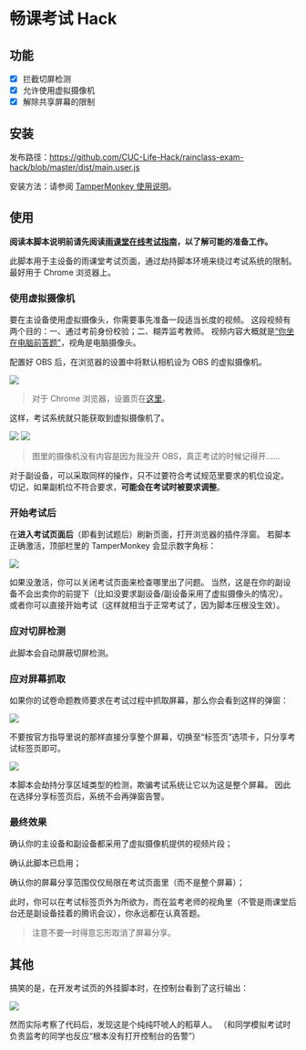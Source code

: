 # 畅课考试 Hack

## 功能

- [x] 拦截切屏检测
- [x] 允许使用虚拟摄像机
- [x] 解除共享屏幕的限制

## 安装

发布路径：https://github.com/CUC-Life-Hack/rainclass-exam-hack/blob/master/dist/main.user.js

安装方法：请参阅 [TamperMonkey 使用说明](https://github.com/CUC-Life-Hack/.github/wiki/Tampermonkey-%E4%BD%BF%E7%94%A8%E8%AF%B4%E6%98%8E)。

## 使用

**阅读本脚本说明前请先阅读[雨课堂在线考试指南](https://github.com/CUC-Life-Hack/exam-tricks/wiki/%E9%9B%A8%E8%AF%BE%E5%A0%82%E5%9C%A8%E7%BA%BF%E8%80%83%E8%AF%95)，以了解可能的准备工作。**

此脚本用于主设备的雨课堂考试页面，通过劫持脚本环境来绕过考试系统的限制。
最好用于 Chrome 浏览器上。

### 使用虚拟摄像机

要在主设备使用虚拟摄像头，你需要事先准备一段适当长度的视频。
这段视频有两个目的：一、通过考前身份校验；二、糊弄监考教师。
视频内容大概就是<u>“你坐在电脑前答题”</u>，视角是电脑摄像头。

配置好 OBS 后，在浏览器的设置中将默认相机设为 OBS 的虚拟摄像机。

![](docs/chrome-camera-settings.png)

> 对于 Chrome 浏览器，设置页在[这里](chrome://settings/content/camera)。

这样，考试系统就只能获取到虚拟摄像机了。

![](docs/camera-set.png)
![](docs/real-camera-view.png)

> 图里的摄像机没有内容是因为我没开 OBS，真正考试的时候记得开……

对于副设备，可以采取同样的操作，只不过要符合考试规范里要求的机位设定。
切记，如果副机位不符合要求，**可能会在考试时被要求调整**。

### 开始考试后

在**进入考试页面后**（即看到试题后）刷新页面，打开浏览器的插件浮窗。
若脚本正确激活，顶部栏里的 TamperMonkey 会显示数字角标：

![](docs/confirm-activated.png)

如果没激活，你可以关闭考试页面来检查哪里出了问题。
当然，这是在你的副设备不会出卖你的前提下（比如没要求副设备/副设备采用了虚拟摄像头的情况）。
或者你可以直接开始考试（这样就相当于正常考试了，因为脚本压根没生效）。

### 应对切屏检测

此脚本会自动屏蔽切屏检测。

### 应对屏幕抓取

如果你的试卷命题教师要求在考试过程中抓取屏幕，那么你会看到这样的弹窗：

![](docs/select-media-device.png)

不要按官方指导里说的那样直接分享整个屏幕，切换至“标签页”选项卡，只分享考试标签页即可。

![](docs/select-tab.png)

本脚本会劫持分享区域类型的检测，欺骗考试系统让它以为这是整个屏幕。
因此在选择分享标签页后，系统不会再弹窗告警。

### 最终效果

确认你的主设备和副设备都采用了虚拟摄像机提供的视频片段；

确认此脚本已启用；

确认你的屏幕分享范围仅仅局限在考试页面里（而不是整个屏幕）；

此时，你可以在考试标签页外为所欲为，而在监考老师的视角里（不管是雨课堂后台还是副设备挂着的腾讯会议），你永远都在认真答题。

> 注意不要一时得意忘形取消了屏幕分享。

## 其他

搞笑的是，在开发考试页的外挂脚本时，在控制台看到了这行输出：

![](docs/console-warning.png)

然而实际考察了代码后，发现这是个纯纯吓唬人的稻草人。
（和同学模拟考试时负责监考的同学也反应“根本没有打开控制台的告警”）
